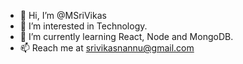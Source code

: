 - 👋 Hi, I’m @MSriVikas
- 👀 I’m interested in Technology.
- 🌱 I’m currently learning React, Node and MongoDB.
- 📫 Reach me at srivikasnannu@gmail.com 

<!---
MSriVikas/MSriVikas is a ✨ special ✨ repository because its `README.md` (this file) appears on your GitHub profile.
You can click the Preview link to take a look at your changes.
--->

